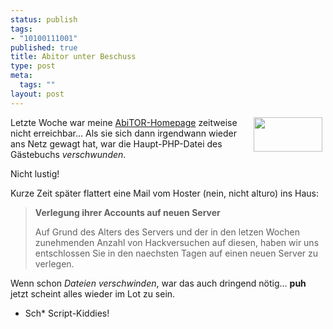 ```yaml
--- 
status: publish
tags: 
- "10100111001"
published: true
title: Abitor unter Beschuss
type: post
meta: 
  tags: ""
layout: post
---
```

<a href="http://www.eg-abi2002.de/" title="http://www.eg-abi2002.de/" onmouseover="window.status='http://www.eg-abi2002.de/';return true;" onmouseout="window.status='';return true;"><img width="110" height="55" border="0" hspace="5" align="right" src="/wp-content/olduploads/abitorienten.serendipityThumb.jpg" alt=""  /></a>Letzte Woche war meine <a href="http://www.eg-abi2002.de/" title="http://www.eg-abi2002.de/" onmouseover="window.status='http://www.eg-abi2002.de/';return true;" onmouseout="window.status='';return true;">AbiTOR-Homepage</a> zeitweise nicht erreichbar... Als sie sich dann irgendwann wieder ans Netz gewagt hat, war die Haupt-PHP-Datei des Gästebuchs <i>verschwunden</i>.

Nicht lustig!

Kurze Zeit später flattert eine Mail vom Hoster (nein, nicht alturo) ins Haus:

<blockquote><b>Verlegung ihrer Accounts auf neuen Server</b>

Auf Grund des Alters des Servers und der in den letzen Wochen zunehmenden Anzahl von Hackversuchen auf diesen, haben wir uns entschlossen Sie in den naechsten Tagen auf einen neuen Server zu verlegen.</blockquote>

Wenn schon <i>Dateien verschwinden</i>, war das auch dringend nötig... **puh** jetzt scheint alles wieder im Lot zu sein.
- Sch* Script-Kiddies!
